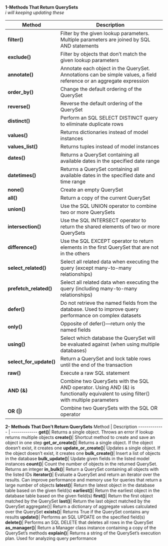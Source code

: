 **1-Methods That Return QuerySets**\
_i will keeping updating these_

Method  | Description
------------- | -------------
**filter()**|Filter by the given lookup parameters. Multiple parameters are joined by SQL AND statements
**exclude()**|	Filter by objects that don’t match the given lookup parameters
**annotate()**|	Annotate each object in the QuerySet. Annotations can be simple values, a field reference or an aggregate expression
**order_by()**|	Change the default ordering of the QuerySet
**reverse()**|	Reverse the default ordering of the QuerySet
**distinct()**|	Perform an SQL SELECT DISTINCT query to eliminate duplicate rows
**values()**|	Returns dictionaries instead of model instances
**values_list()**|	Returns tuples instead of model instances
**dates()**|	Returns a QuerySet containing all available dates in the specified date range
**datetimes()**|	Returns a QuerySet containing all available dates in the specified date and time range
**none()**|	Create an empty QuerySet
**all()**|	Return a copy of the current QuerySet
**union()**|	Use the SQL UNION operator to combine two or more QuerySets
**intersection()**|	Use the SQL INTERSECT operator to return the shared elements of two or more QuerySets
**difference()**|	Use the SQL EXCEPT operator to return elements in the first QuerySet that are not in the others
**select_related()**|	Select all related data when executing the query (except many-to-many relationships)
**prefetch_related()**|	Select all related data when executing the query (including many-to-many relationships)
**defer()**|	Do not retrieve the named fields from the database. Used to improve query performance on complex datasets
**only()**|	Opposite of defer()—return only the named fields
**using()**|	Select which database the QuerySet will be evaluated against (when using multiple databases)
**select_for_update()**|	Return a QuerySet and lock table rows until the end of the transaction
**raw()**|	Execute a raw SQL statement
**AND (&)**|	Combine two QuerySets with the SQL AND operator. Using AND (&) is functionally equivalent to using filter() with multiple parameters
**OR (\|)**|	Combine two QuerySets with the SQL OR operator

**2- Methods That Don’t Return QuerySets**
Method  | Description
------------- | -------------
**get()**|	Returns a single object. Throws an error if lookup returns multiple objects
**create()**|	Shortcut method to create and save an object in one step
**get_or_create()**|	Returns a single object. If the object doesn’t exist, it creates one
**update_or_create()**|	Updates a single object. If the object doesn’t exist, it creates one
**bulk_create()**|	Insert a list of objects in the database
**bulk_update()**|	Update given fields in the listed model instances
**count()**|	Count the number of objects in the returned QuerySet. Returns an integer
**in_bulk()**|	Return a QuerySet containing all objects with the listed IDs
**iterator()**|	Evaluate a QuerySet and return an iterator over the results. Can improve performance and memory use for queries that return a large number of objects
**latest()**|	Return the latest object in the database table based on the given field(s)
**earliest()**|	Return the earliest object in the database table based on the given field(s)
**first()**|	Return the first object matched by the QuerySet
**last()**|	Return the last object matched by the QuerySet
aggregate()|	Return a dictionary of aggregate values calculated over the QuerySet
**exists()**|	Returns True if the QuerySet contains any results
**update()**|	Performs an SQL UPDATE on the specified field(s)
**delete()**|	Performs an SQL DELETE that deletes all rows in the QuerySet
**as_manager()**|	Return a Manager class instance containing a copy of the QuerySet’s methods
**explain()**|	Returns a string of the QuerySet’s execution plan. Used for analyzing query performance
